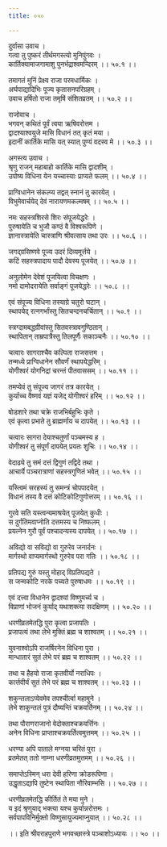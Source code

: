 ```yaml
---
title: ०५०

---
```

दुर्वासा उवाच ।  
गत्वा तु पुष्करं तीर्थमगस्त्यो मुनिपुंगवः ।  
कार्तिक्यामाजगामाशु पुनर्भद्राश्वमन्दिरम् ।। ५०.१ ।।  
  
तमागतं मुनिं प्रेक्ष्य राजा परमधार्मिकः ।  
अर्घपाद्यादिभिः पूज्य कृतासनपरिग्रहम् ।  
उवाच हर्षितो राजा तमृषिं संशितव्रतम् ।। ५०.२ ।।  
  
राजोवाच ।  
भगवन् कथितं पूर्वं त्वया ऋषिवरोत्तम ।  
द्वादश्याश्वयुजे मासि विधानं तत् कृतं मया ।  
इदानीं कार्तिके मासि यत् स्यात् पुण्यं वदस्व मे ।। ५०.३ ।।  
  
अगस्त्य उवाच ।  
श्रृणु राजन् महाबाहो कार्तिके मासि द्वादशीम् ।  
उपोष्य विधिना येन यच्चास्याः प्राप्यते फलम् ।। ५०.४ ।।  
  
प्राग्विधानेन संकल्प्य तद्वत् स्नानं तु कारयेत् ।  
विभुमेवार्चयेद् देवं नारायणमकल्मषम् ।। ५०.५ ।।  
  
नमः सहस्त्रशिरसे शिरः संपूजयेद्धरेः ।  
पुरुषायेति च भुजौ कण्ठं वै विश्वरूपिणे ।  
ज्ञानास्त्रायेति चास्त्राणि श्रीवत्साय तथा उरः ।। ५०.६ ।।  
  
जगद्ग्रसिष्णवे पूज्य उदरं दिव्यमूर्त्तये ।  
कटिं सहस्त्रपादाय पादौ देवस्य पूजयेत् ।। ५०.७ ।।  
  
अनुलोमेन देवेशं पूजयित्वा विचक्षणः ।  
नमो दामोदरायेति सर्वाङ्गं पूजयेद्धरेः ।। ५०.८ ।।  
  
एवं संपूज्य विधिना तस्याग्रे चतुरो घटान् ।  
स्थापयेद् रत्नगर्भांस्तु सितचन्दनचर्चितान् ।। ५०.९ ।।  
  
स्त्रग्दामबद्धग्रीवांस्तु सितवस्त्रावगुण्ठितान् ।  
स्थापितान् ताम्रपात्रैस्तु तिलपूर्णैः सकाञ्चनैः ।। ५०.१० ।।  
  
चत्वारः सागराश्चैव कल्पिता राजसत्तम ।  
तन्मध्ये प्राग्विधानेन सौवर्णं स्थापयेद्धरिम् ।  
योगीश्वरं योगनिद्रां चरन्तं पीतवाससम् ।। ५०.११ ।।  
  
तमप्येवं तु संपूज्य जागरं तत्र कारयेत् ।  
कुर्याच्च वैष्णवं यज्ञं यजेद् योगीश्वरं हरिम् ।। ५०.१२ ।।  
  
षोडशारे तथा चक्रे राजभिर्बहुभिः कृते ।  
एवं कृत्वा प्रभाते तु ब्राह्मर्णाय च दापयेत् ।। ५०.१३ ।।  
  
चत्वारः सागरा देयाश्चतुर्णां पञ्चमस्य ह ।  
योगीश्वरं तु संपूर्णं दापयेत् प्रयतः शुचिः ।। ५०.१४ ।।  
  
वेदाढ्ये तु समं दत्तं द्विगुणं तद्विदे तथा ।  
आचार्ये पञ्चरात्राणां सहस्त्रगुणितं भवेत् ।। ५०.१५ ।।  
  
यस्त्विमं सरहस्यं तु समन्त्रं चोपपादयेत् ।  
विधानं तस्य वै दत्तं कोटिकोटिगुणोत्तरम् ।। ५०.१६ ।।  
  
गुरवे सति यस्त्वन्यमाश्रयेत् पूजयेत् कुधीः ।  
स दुर्गतिमवाप्नोति दत्तमस्य च निष्फलम् ।  
प्रयत्नेन गुरौ पूर्वं पश्चादन्यस्य दापयेत् ।। ५०.१७ ।।  
  
अविद्यो वा सविद्यो वा गुरुरेव जनार्दनः ।  
मार्गस्थो वाप्यमार्गस्थो गुरुरेव परा गतिः ।। ५०.१८ ।।  
  
प्रतिपद्य गुरुं यस्तु मोहाद् विप्रतिपद्यते ।  
स जन्मकोटि नरके पच्यते पुरुषाधमः ।। ५०.१९ ।।  
  
एवं दत्त्वा विधानेन द्वादश्यां विष्णुमर्च्य च ।  
विप्राणां भोजनं कुर्याद् यथाशक्त्या सदक्षिणम् ।। ५०.२० ।।  
  
धरणीव्रतमेतद्धि पुरा कृत्वा प्रजापतिः ।  
प्रजापत्यं तथा लेभे मुक्तिं ब्रह्म च शाश्वतम् ।। ५०.२१ ।।  
  
युवनाश्वोऽपि राजर्षिरनेन विधिना पुरा ।  
मान्धातारं सुतं लेभे परं ब्रह्म च शाश्वतम् ।। ५०.२२ ।।  
  
तथा च हैहयो राजा कृतवीर्यो नराधिपः ।  
कार्त्तवीर्यं सुतं लेभे परं ब्रह्म च शाश्वतम् ।। ५०.२३ ।।  
  
शकुन्तलाऽप्येवमेव तपश्चीर्त्वा महामुने ।  
लेभे शाकुन्तलं पुत्रं दौष्यन्तिं चक्रवर्तिनम् ।। ५०.२४ ।।  
  
तथा पौराणराजानो वेदोक्ताश्चक्रवर्त्तिनः ।  
अनेन विधिना प्राप्ताश्चक्रवर्तित्वमुत्तमम् ।। ५०.२५ ।।  
  
धरण्या अपि पाताले मग्नया चरितं पुरा ।  
व्रतमेतत् ततो नाम्ना धरणीव्रतमुत्तमम् ।। ५०.२६ ।।  
  
समाप्तेऽस्मिन् धरा देवी हरिणा क्रोडरूपिणा ।  
उद्धृताऽद्यापि तुष्टेन स्थापिता नौरिवाम्भसि ।। ५०.२७ ।।  
  
धरणीव्रतमेतद्धि कीर्तितं ते मया मुने ।  
य इदं श्रृणुयाद् भक्त्या यश्च कुर्यान्नरोत्तमः ।  
सर्वपापविनिर्मुक्तो विष्णुसायुज्यमाप्नुयात् ।। ५०.२८ ।।  
  
।। इति श्रीवराहपुराणे भगवच्छास्त्रे पञ्चाशोऽध्यायः ।। ५० ।।
